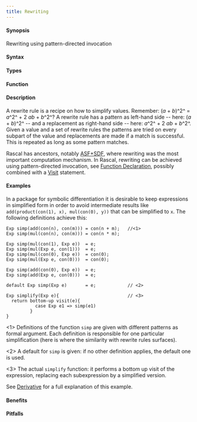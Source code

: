 ```yaml
---
title: Rewriting
---
```


#### Synopsis

Rewriting using pattern-directed invocation

#### Syntax

#### Types

#### Function

#### Description

A rewrite rule is a recipe on how to simplify values. 
Remember: (_a_ + _b_)^2^ = _a_^2^ + 2 _ab_ + _b_^2^? 
A rewrite rule has a pattern as left-hand side -- here: (_a_ + _b_)^2^ -- and a replacement as 
right-hand side -- here: _a_^2^ + 2 _ab_ + _b_^2^. 
Given a value and a set of rewrite rules the patterns are tried on every subpart of the value and replacements are made if a match is successful. This is repeated as long as some pattern matches.

Rascal has ancestors, notably [ASF+SDF](http://www.meta-environment.org/), where rewriting was the most important computation mechanism.
In Rascal, rewriting can be achieved using pattern-directed invocation, 
see [Function Declaration]((Rascal:Declarations-Function)), 
possibly combined with a [Visit]((Rascal:Expressions-Visit)) statement.

#### Examples

In a package for symbolic differentiation it is desirable to keep expressions in simplified form in order 
to avoid intermediate results like `add(product(con(1), x), mul(con(0), y))` that can be simplified to `x`. 
The following definitions achieve this:
```rascal
Exp simp(add(con(n), con(m))) = con(n + m);   //<1>
Exp simp(mul(con(n), con(m))) = con(n * m);

Exp simp(mul(con(1), Exp e))  = e;
Exp simp(mul(Exp e, con(1)))  = e;
Exp simp(mul(con(0), Exp e))  = con(0);
Exp simp(mul(Exp e, con(0)))  = con(0);

Exp simp(add(con(0), Exp e))  = e;
Exp simp(add(Exp e, con(0)))  = e;

default Exp simp(Exp e)       = e;            // <2>

Exp simplify(Exp e){                          // <3>
  return bottom-up visit(e){
           case Exp e1 => simp(e1)
         }
}
```

<1> Definitions of the function `simp` are given with different patterns as formal argument.
    Each definition is responsible for one particular simplification 
    (here is where the similarity with rewrite rules surfaces).

<2> A default for `simp` is given: if no other definition applies, the default one is used.

<3> The actual `simplify` function: it performs a bottom up visit of the expression, replacing each subexpression by
a simplified version.

See [Derivative]((Recipes:Common-Derivative)) for a full explanation of this example.

#### Benefits

#### Pitfalls

